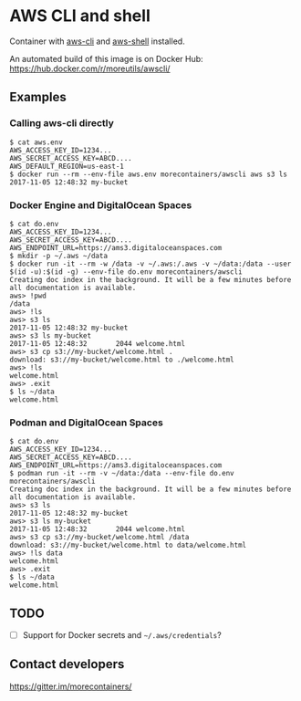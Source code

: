 # AWS CLI and shell

Container with [aws-cli] and [aws-shell] installed.

An automated build of this image is on Docker Hub: https://hub.docker.com/r/moreutils/awscli/

[aws-cli]: https://github.com/aws/aws-cli
[aws-shell]: https://github.com/awslabs/aws-shell

## Examples

### Calling aws-cli directly

```
$ cat aws.env
AWS_ACCESS_KEY_ID=1234...
AWS_SECRET_ACCESS_KEY=ABCD....
AWS_DEFAULT_REGION=us-east-1
$ docker run --rm --env-file aws.env morecontainers/awscli aws s3 ls
2017-11-05 12:48:32 my-bucket
```

### Docker Engine and DigitalOcean Spaces

```
$ cat do.env
AWS_ACCESS_KEY_ID=1234...
AWS_SECRET_ACCESS_KEY=ABCD....
AWS_ENDPOINT_URL=https://ams3.digitaloceanspaces.com
$ mkdir -p ~/.aws ~/data
$ docker run -it --rm -w /data -v ~/.aws:/.aws -v ~/data:/data --user $(id -u):$(id -g) --env-file do.env morecontainers/awscli
Creating doc index in the background. It will be a few minutes before all documentation is available.
aws> !pwd
/data
aws> !ls
aws> s3 ls
2017-11-05 12:48:32 my-bucket
aws> s3 ls my-bucket
2017-11-05 12:48:32       2044 welcome.html
aws> s3 cp s3://my-bucket/welcome.html .
download: s3://my-bucket/welcome.html to ./welcome.html        
aws> !ls
welcome.html
aws> .exit
$ ls ~/data
welcome.html
```

### Podman and DigitalOcean Spaces

```
$ cat do.env
AWS_ACCESS_KEY_ID=1234...
AWS_SECRET_ACCESS_KEY=ABCD....
AWS_ENDPOINT_URL=https://ams3.digitaloceanspaces.com
$ podman run -it --rm -v ~/data:/data --env-file do.env morecontainers/awscli
Creating doc index in the background. It will be a few minutes before all documentation is available.
aws> s3 ls
2017-11-05 12:48:32 my-bucket
aws> s3 ls my-bucket
2017-11-05 12:48:32       2044 welcome.html
aws> s3 cp s3://my-bucket/welcome.html /data
download: s3://my-bucket/welcome.html to data/welcome.html        
aws> !ls data
welcome.html
aws> .exit
$ ls ~/data
welcome.html
```

## TODO

- [ ] Support for Docker secrets and `~/.aws/credentials`?

## Contact developers

https://gitter.im/morecontainers/

